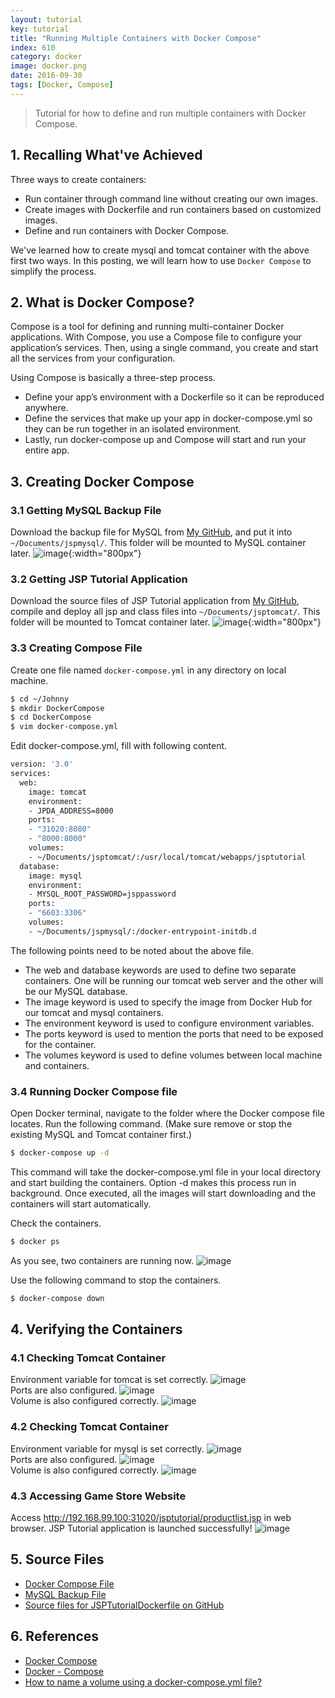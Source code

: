 ```yaml
---
layout: tutorial
key: tutorial
title: "Running Multiple Containers with Docker Compose"
index: 610
category: docker
image: docker.png
date: 2016-09-30
tags: [Docker, Compose]
---
```


> Tutorial for how to define and run multiple containers with Docker Compose.

## 1. Recalling What've Achieved
Three ways to create containers:
* Run container through command line without creating our own images.
* Create images with Dockerfile and run containers based on customized images.
* Define and run containers with Docker Compose.

We've learned how to create mysql and tomcat container with the above first two ways. In this posting, we will learn how to use `Docker Compose` to simplify the process.

## 2. What is Docker Compose?
Compose is a tool for defining and running multi-container Docker applications. With Compose, you use a Compose file to configure your application’s services. Then, using a single command, you create and start all the services from your configuration.

Using Compose is basically a three-step process.
* Define your app’s environment with a Dockerfile so it can be reproduced anywhere.
* Define the services that make up your app in docker-compose.yml so they can be run together in an isolated environment.
* Lastly, run docker-compose up and Compose will start and run your entire app.

## 3. Creating Docker Compose
### 3.1 Getting MySQL Backup File
Download the backup file for MySQL from [My GitHub](https://github.com/jojozhuang/Tutorials/blob/master/JSPTutorialDockerfile/DockerMySQL/jsp_backup.sql), and put it into `~/Documents/jspmysql/`. This folder will be mounted to MySQL container later.
![image](/public/tutorials/610/mysqlbackup.png){:width="800px"}  
### 3.2 Getting JSP Tutorial Application
Download the source files of JSP Tutorial application from [My GitHub](https://github.com/jojozhuang/Tutorials/tree/master/JSPTutorialDockerfile), compile and deploy all jsp and class files into `~/Documents/jsptomcat/`. This folder will be mounted to Tomcat container later.
![image](/public/tutorials/610/tomcatdeploy.png){:width="800px"}  
### 3.3 Creating Compose File
Create one file named `docker-compose.yml` in any directory on local machine.
```sh
$ cd ~/Johnny
$ mkdir DockerCompose
$ cd DockerCompose
$ vim docker-compose.yml
```
Edit docker-compose.yml, fill with following content.
```sh
version: '3.0'
services:
  web:
    image: tomcat
    environment:
    - JPDA_ADDRESS=8000
    ports:
    - "31020:8080"
    - "8000:8000"
    volumes:
    - ~/Documents/jsptomcat/:/usr/local/tomcat/webapps/jsptutorial
  database:
    image: mysql
    environment:
    - MYSQL_ROOT_PASSWORD=jsppassword
    ports:
    - "6603:3306"
    volumes:
    - ~/Documents/jspmysql/:/docker-entrypoint-initdb.d
```
The following points need to be noted about the above file.
* The web and database keywords are used to define two separate containers. One will be running our tomcat web server and the other will be our MySQL database.
* The image keyword is used to specify the image from Docker Hub for our tomcat and mysql containers.
* The environment keyword is used to configure environment variables.
* The ports keyword is used to mention the ports that need to be exposed for the container.
* The volumes keyword is used to define volumes between local machine and containers.

### 3.4 Running Docker Compose file
Open Docker terminal, navigate to the folder where the Docker compose file locates. Run the following command. (Make sure remove or stop the existing MySQL and Tomcat container first.)
```sh
$ docker-compose up -d
```
This command will take the docker-compose.yml file in your local directory and start building the containers. Option -d makes this process run in background.
Once executed, all the images will start downloading and the containers will start automatically.

Check the containers.
```sh
$ docker ps
```
As you see, two containers are running now.
![image](/public/tutorials/610/run.png)  

Use the following command to stop the containers.
```sh
$ docker-compose down
```

## 4. Verifying the Containers
### 4.1 Checking Tomcat Container
Environment variable for tomcat is set correctly.
![image](/public/tutorials/610/tomcatgeneral.png)  
Ports are also configured.
![image](/public/tutorials/610/tomcatport.png)  
Volume is also configured correctly.
![image](/public/tutorials/610/tomcatvolume.png)  
### 4.2 Checking Tomcat Container
Environment variable for mysql is set correctly.
![image](/public/tutorials/610/mysqlgeneral.png)  
Ports are also configured.
![image](/public/tutorials/610/mysqlport.png)  
Volume is also configured correctly.
![image](/public/tutorials/610/mysqlvolume.png)  
### 4.3 Accessing Game Store Website
Access http://192.168.99.100:31020/jsptutorial/productlist.jsp in web browser. JSP Tutorial application is launched successfully!
![image](/public/tutorials/610/jsptutorial.png)  

## 5. Source Files
* [Docker Compose File](https://github.com/jojozhuang/Tutorials/blob/master/JSPTutorialDockerfile/Docker/docker-compose.yml)
* [MySQL Backup File](https://github.com/jojozhuang/Tutorials/blob/master/JSPTutorialDockerfile/DockerMySQL/jsp_backup.sql)
* [Source files for JSPTutorialDockerfile on GitHub](https://github.com/jojozhuang/Tutorials/tree/master/JSPTutorialDockerfile)

## 6. References
* [Docker Compose](https://docs.docker.com/compose/)
* [Docker - Compose](https://www.tutorialspoint.com/docker/docker_compose.htm)
* [How to name a volume using a docker-compose.yml file?](https://stackoverflow.com/questions/41303760/how-to-name-a-volume-using-a-docker-compose-yml-file)
